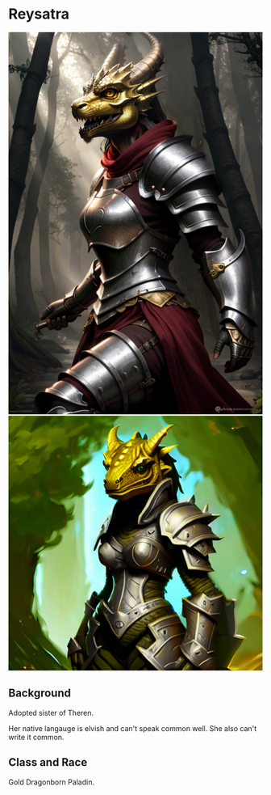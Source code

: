 # Reysatra

![Reysatra](/img/players/Reysatra.jpg#gh-dark-mode-only)
![Reysatra](/img/players/Reysatra_original.jpg#gh-light-mode-only)

## Background
Adopted sister of Theren.

Her native langauge is elvish and can't speak common well. She also can't write it common.

## Class and Race
Gold Dragonborn Paladin.